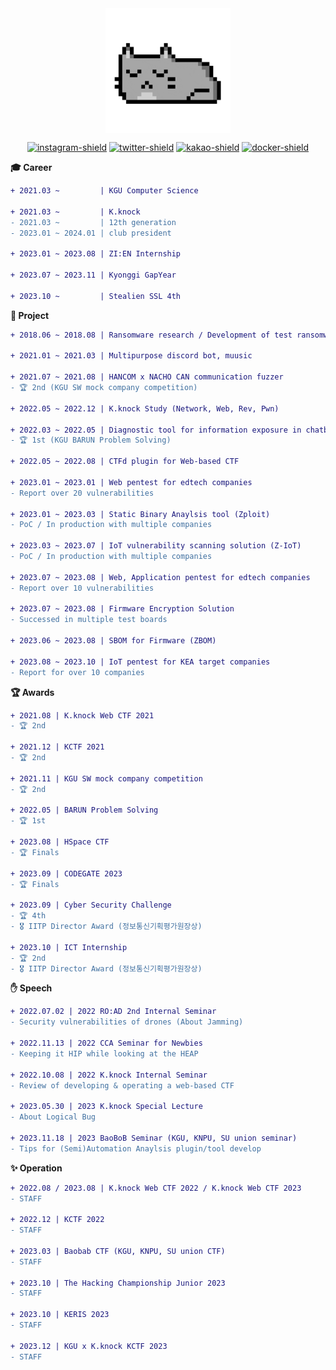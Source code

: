 <!-- <h2>Hi There! 👋</h2> -->

<!-- <img align="center" src="https://i.giphy.com/OSOOHw7N9gb3R06OU7.gif" width="200"> -->
<!-- [![banner-image]][banner-link] -->

<div align="center">

<img align="center" src="assets/profile.gif" width="200">

<br>

[![instagram-shield]][instagram-link]
[![twitter-shield]][twitter-link]
[![kakao-shield]][kakao-link]
[![docker-shield]][docker-link]

<!-- <img src="https://github-readme-streak-stats.herokuapp.com/?user=hannbyul&theme=dark"/> -->

</div>

**🎓 Career**

```diff
+ 2021.03 ~         | KGU Computer Science

+ 2021.03 ~         | K.knock
- 2021.03 ~         | 12th generation
- 2023.01 ~ 2024.01 | club president

+ 2023.01 ~ 2023.08 | ZI:EN Internship

+ 2023.07 ~ 2023.11 | Kyonggi GapYear

+ 2023.10 ~         | Stealien SSL 4th
```

**🚀 Project**

```diff
+ 2018.06 ~ 2018.08 | Ransomware research / Development of test ransomware using Minesweeper

+ 2021.01 ~ 2021.03 | Multipurpose discord bot, muusic

+ 2021.07 ~ 2021.08 | HANCOM x NACHO CAN communication fuzzer
- 🏆 2nd (KGU SW mock company competition)

+ 2022.05 ~ 2022.12 | K.knock Study (Network, Web, Rev, Pwn)

+ 2022.03 ~ 2022.05 | Diagnostic tool for information exposure in chatbots
- 🏆 1st (KGU BARUN Problem Solving)

+ 2022.05 ~ 2022.08 | CTFd plugin for Web-based CTF

+ 2023.01 ~ 2023.01 | Web pentest for edtech companies
- Report over 20 vulnerabilities

+ 2023.01 ~ 2023.03 | Static Binary Anaylsis tool (Zploit)
- PoC / In production with multiple companies

+ 2023.03 ~ 2023.07 | IoT vulnerability scanning solution (Z-IoT)
- PoC / In production with multiple companies

+ 2023.07 ~ 2023.08 | Web, Application pentest for edtech companies
- Report over 10 vulnerabilities

+ 2023.07 ~ 2023.08 | Firmware Encryption Solution
- Successed in multiple test boards

+ 2023.06 ~ 2023.08 | SBOM for Firmware (ZBOM)

+ 2023.08 ~ 2023.10 | IoT pentest for KEA target companies
- Report for over 10 companies
```

**🏆 Awards**

```diff
+ 2021.08 | K.knock Web CTF 2021
- 🏆 2nd

+ 2021.12 | KCTF 2021
- 🏆 2nd

+ 2021.11 | KGU SW mock company competition
- 🏆 2nd

+ 2022.05 | BARUN Problem Solving
- 🏆 1st

+ 2023.08 | HSpace CTF
- 🏆 Finals

+ 2023.09 | CODEGATE 2023
- 🏆 Finals

+ 2023.09 | Cyber Security Challenge
- 🏆 4th
- 🎖️ IITP Director Award (정보통신기획평가원장상)

+ 2023.10 | ICT Internship
- 🏆 2nd
- 🎖️ IITP Director Award (정보통신기획평가원장상)
```

**✋ Speech**

```diff
+ 2022.07.02 | 2022 RO:AD 2nd Internal Seminar
- Security vulnerabilities of drones (About Jamming)

+ 2022.11.13 | 2022 CCA Seminar for Newbies
- Keeping it HIP while looking at the HEAP

+ 2022.10.08 | 2022 K.knock Internal Seminar
- Review of developing & operating a web-based CTF

+ 2023.05.30 | 2023 K.knock Special Lecture
- About Logical Bug

+ 2023.11.18 | 2023 BaoBoB Seminar (KGU, KNPU, SU union seminar)
- Tips for (Semi)Automation Anaylsis plugin/tool develop
```

**✨ Operation**

```diff
+ 2022.08 / 2023.08 | K.knock Web CTF 2022 / K.knock Web CTF 2023
- STAFF

+ 2022.12 | KCTF 2022
- STAFF

+ 2023.03 | Baobab CTF (KGU, KNPU, SU union CTF)
- STAFF

+ 2023.10 | The Hacking Championship Junior 2023
- STAFF

+ 2023.10 | KERIS 2023
- STAFF

+ 2023.12 | KGU x K.knock KCTF 2023
- STAFF
```

<!-- banner link -->

[banner-image]: ./assets/profile-banner.png
[banner-link]: https://www.github.com/hannbyul

<!-- SNS -->

[instagram-link]: https://www.instagram.com/han.__.byul/
[instagram-shield]: https://img.shields.io/twitter/follow/han.__.byul?style=flat&logo=instagram&color=%23E4405F
[twitter-link]: https://twitter.com/intent/follow?screen_name=han__byul
[twitter-shield]: https://img.shields.io/twitter/follow/han__byul?style=flat&logo=twitter&color=%231DA1F2
[kakao-link]: https://open.kakao.com/me/han__byul
[kakao-shield]: https://img.shields.io/twitter/follow/han__byul?style=flat&logo=kakaotalk&color=%23FFCD00
[docker-link]: https://hub.docker.com/u/hannbyul
[docker-shield]: https://img.shields.io/twitter/follow/hannbyul?style=flat&logo=docker&color=%232496ED

<!-- github info -->

[streak-stats]: https://github-readme-streak-stats.herokuapp.com/?user=hannbyul&theme=dark

